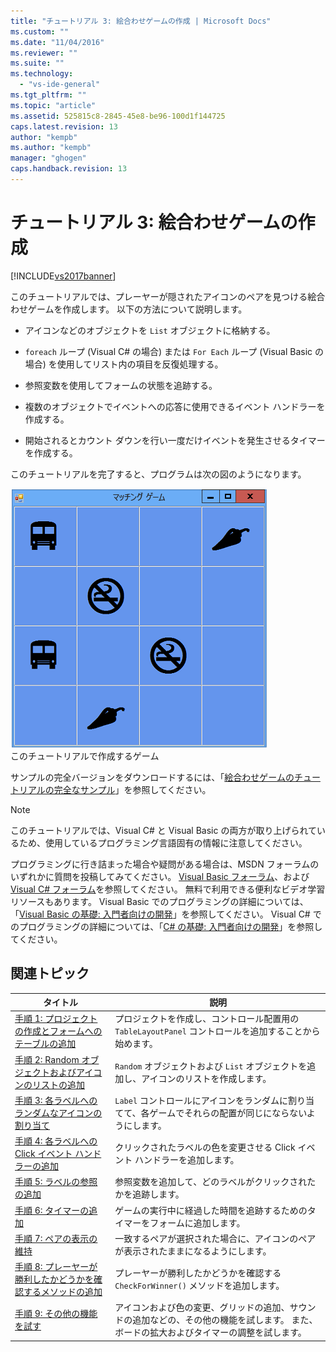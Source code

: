 ```yaml
---
title: "チュートリアル 3: 絵合わせゲームの作成 | Microsoft Docs"
ms.custom: ""
ms.date: "11/04/2016"
ms.reviewer: ""
ms.suite: ""
ms.technology: 
  - "vs-ide-general"
ms.tgt_pltfrm: ""
ms.topic: "article"
ms.assetid: 525815c8-2845-45e8-be96-100d1f144725
caps.latest.revision: 13
author: "kempb"
ms.author: "kempb"
manager: "ghogen"
caps.handback.revision: 13
---
```

# チュートリアル 3: 絵合わせゲームの作成
[!INCLUDE[vs2017banner](../code-quality/includes/vs2017banner.md)]

このチュートリアルでは、プレーヤーが隠されたアイコンのペアを見つける絵合わせゲームを作成します。  以下の方法について説明します。  
  
-   アイコンなどのオブジェクトを `List` オブジェクトに格納する。  
  
-   `foreach` ループ \(Visual C\# の場合\) または `For Each` ループ \(Visual Basic の場合\) を使用してリスト内の項目を反復処理する。  
  
-   参照変数を使用してフォームの状態を追跡する。  
  
-   複数のオブジェクトでイベントへの応答に使用できるイベント ハンドラーを作成する。  
  
-   開始されるとカウント ダウンを行い一度だけイベントを発生させるタイマーを作成する。  
  
 このチュートリアルを完了すると、プログラムは次の図のようになります。  
  
 ![このチュートリアルで作成するゲーム](../ide/media/express_finishedgame.png "Express\_FinishedGame")  
このチュートリアルで作成するゲーム  
  
 サンプルの完全バージョンをダウンロードするには、「[絵合わせゲームのチュートリアルの完全なサンプル](http://code.msdn.microsoft.com/Complete-Matching-Game-4cffddba)」を参照してください。  
  
> [!NOTE]
>  このチュートリアルでは、Visual C\# と Visual Basic の両方が取り上げられているため、使用しているプログラミング言語固有の情報に注意してください。  
  
 プログラミングに行き詰まった場合や疑問がある場合は、MSDN フォーラムのいずれかに質問を投稿してみてください。  [Visual Basic フォーラム](http://social.msdn.microsoft.com/Forums/home?forum=vbgeneral)、および [Visual C\# フォーラム](http://social.msdn.microsoft.com/Forums/home?forum=csharpgeneral)を参照してください。  無料で利用できる便利なビデオ学習リソースもあります。  Visual Basic でのプログラミングの詳細については、「[Visual Basic の基礎: 入門者向けの開発](http://channel9.msdn.com/Series/Visual-Basic-Development-for-Absolute-Beginners)」を参照してください。  Visual C\# でのプログラミングの詳細については、「[C\# の基礎: 入門者向けの開発](http://channel9.msdn.com/Series/C-Sharp-Fundamentals-Development-for-Absolute-Beginners)」を参照してください。  
  
## 関連トピック  
  
|タイトル|説明|  
|----------|--------|  
|[手順 1: プロジェクトの作成とフォームへのテーブルの追加](../ide/step-1-create-a-project-and-add-a-table-to-your-form.md)|プロジェクトを作成し、コントロール配置用の `TableLayoutPanel` コントロールを追加することから始めます。|  
|[手順 2: Random オブジェクトおよびアイコンのリストの追加](../ide/step-2-add-a-random-object-and-a-list-of-icons.md)|`Random` オブジェクトおよび `List` オブジェクトを追加し、アイコンのリストを作成します。|  
|[手順 3: 各ラベルへのランダムなアイコンの割り当て](../Topic/Step%203:%20Assign%20a%20Random%20Icon%20to%20Each%20Label.md)|`Label` コントロールにアイコンをランダムに割り当てて、各ゲームでそれらの配置が同じにならないようにします。|  
|[手順 4: 各ラベルへの Click イベント ハンドラーの追加](../Topic/Step%204:%20Add%20a%20Click%20Event%20Handler%20to%20Each%20Label.md)|クリックされたラベルの色を変更させる Click イベント ハンドラーを追加します。|  
|[手順 5: ラベルの参照の追加](../ide/step-5-add-label-references.md)|参照変数を追加して、どのラベルがクリックされたかを追跡します。|  
|[手順 6: タイマーの追加](../Topic/Step%206:%20Add%20a%20Timer.md)|ゲームの実行中に経過した時間を追跡するためのタイマーをフォームに追加します。|  
|[手順 7: ペアの表示の維持](../Topic/Step%207:%20Keep%20Pairs%20Visible.md)|一致するペアが選択された場合に、アイコンのペアが表示されたままになるようにします。|  
|[手順 8: プレーヤーが勝利したかどうかを確認するメソッドの追加](../ide/step-8-add-a-method-to-verify-whether-the-player-won.md)|プレーヤーが勝利したかどうかを確認する `CheckForWinner()` メソッドを追加します。|  
|[手順 9: その他の機能を試す](../ide/step-9-try-other-features.md)|アイコンおよび色の変更、グリッドの追加、サウンドの追加などの、その他の機能を試します。  また、ボードの拡大およびタイマーの調整を試します。|